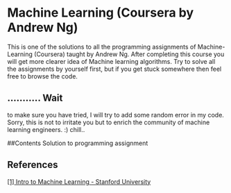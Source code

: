 # Machine Learning (Coursera by Andrew Ng)


This is one of the solutions to all the programming assignments of Machine-Learning (Coursera) taught by Andrew Ng. After completing this course you will get more clearer idea of Machine learning algorithms. Try to solve all the assignments by yourself first, but if you get stuck somewhere then feel free to browse the code.

## ........... Wait
to make sure you have tried, I will try to add some random error in my code. Sorry, this is not to irritate you but to enrich the community of machine learning engineers. :)
chill..

##Contents
Solution to programming assignment

## References
[[1] Intro to Machine Learning - Stanford University](https://www.coursera.org/learn/machine-learning)

